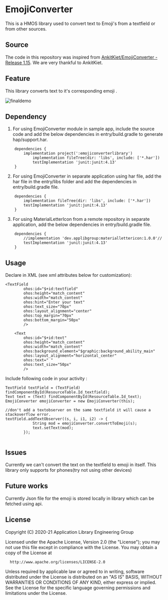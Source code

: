 # EmojiConverter
This is a HMOS library used to convert text to Emoji's from a textfield or from other sources.  


## Source
The code in this repository was inspired from [AnkitKiet/EmojiConverter - Release 1.15](https://github.com/AnkitKiet/EmojiConverter). 
We are very thankful to AnkitKiet. 

## Feature
This library converts text to it's corresponding emoji .

![finaldemo](https://user-images.githubusercontent.com/60657039/129444769-961ac72c-85b2-41b5-b45d-aadd904349ce.gif)

## Dependency
1. For using EmojiConverter module in sample app, include the source code and add the below dependencies in entry/build.gradle to generate hap/support.har.
```
	dependencies {
		implementation project(':emojiconverterlibrary')
        	implementation fileTree(dir: 'libs', include: ['*.har'])
        	testImplementation 'junit:junit:4.13'
	}
```
2. For using EmojiConverter in separate application using har file, add the har file in the entry/libs folder and add the dependencies in entry/build.gradle file.
```
	dependencies {
		implementation fileTree(dir: 'libs', include: ['*.har'])
		testImplementation 'junit:junit:4.13'
	}

```
3. For using MaterialLetterIcon from a remote repository in separate application, add the below dependencies in entry/build.gradle file.
```
	dependencies {
		//implementation 'dev.applibgroup:materiallettericon:1.0.0'//
		testImplementation 'junit:junit:4.13'
	}

```
## Usage
Declare in XML (see xml attributes below for customization):

```
<TextField
        ohos:id="$+id:textfield"
        ohos:height="match_content"
        ohos:width="match_content"
        ohos:hint="Enter your text"
        ohos:text_size="70px"
        ohos:layout_alignment="center"
        ohos:top_margin="70px"
        ohos:bottom_margin="50px"
        />

    <Text
        ohos:id="$+id:text"
        ohos:height="match_content"
        ohos:width="match_content"
        ohos:background_element="$graphic:background_ability_main"
        ohos:layout_alignment="horizontal_center"
        ohos:text=" "
        ohos:text_size="50px"
        />
```

Include following code in your activity :
```
TextField textField = (TextField) findComponentById(ResourceTable.Id_textfield);
Text text = (Text) findComponentById(ResourceTable.Id_text);
EmojiConverter emojiConverter = new EmojiConverter(this);

//don't add a textobserver on the same textfield it will cause a stackoverflow error.
textField.addTextObserver((s, i, i1, i2) -> {
            String mod = emojiConverter.convertToEmoji(s);
            text.setText(mod);
        });
     
```

## Issues
Currently we can't convert the text on the textfield to emoji in itself.
This library only supports for phones(try not using other devices)

## Future works
Currently Json file for the emoji is stored locally in library which can be fetched using api. 

## License
 Copyright (C) 2020-21 Application Library Engineering Group

 Licensed under the Apache License, Version 2.0 (the "License");
 you may not use this file except in compliance with the License.
 You may obtain a copy of the License at

      http://www.apache.org/licenses/LICENSE-2.0

 Unless required by applicable law or agreed to in writing, software
 distributed under the License is distributed on an "AS IS" BASIS,
 WITHOUT WARRANTIES OR CONDITIONS OF ANY KIND, either express or implied.
 See the License for the specific language governing permissions and
 limitations under the License.